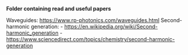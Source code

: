 **Folder containing read and useful papers**

Waveguides: https://www.rp-photonics.com/waveguides.html 
Second-harmonic generation: 
    - https://en.wikipedia.org/wiki/Second-harmonic_generation 
    - https://www.sciencedirect.com/topics/chemistry/second-harmonic-generation 

